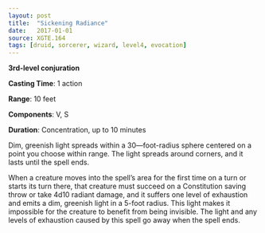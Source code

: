 ```yaml
---
layout: post
title:  "Sickening Radiance"
date:   2017-01-01
source: XGTE.164
tags: [druid, sorcerer, wizard, level4, evocation]
---
```


**3rd-level conjuration**

**Casting Time**: 1 action

**Range**: 10 feet

**Components**: V, S

**Duration**: Concentration, up to 10 minutes

Dim, greenish light spreads within a 30—foot-radius sphere centered on a point you choose within range. The light spreads around corners, and it lasts until the spell ends.

When a creature moves into the spell’s area for the first time on a turn or starts its turn there, that creature must succeed on a Constitution saving throw or take 4d10 radiant damage, and it suffers one level of exhaustion and emits a dim, greenish light in a 5-foot radius. This light makes it impossible for the creature to benefit from being invisible. The light and any levels of exhaustion caused by this spell go away when the spell ends.
